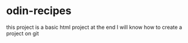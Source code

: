 # odin-recipes
this project is a basic html project at the end I will know how to create a project on git
